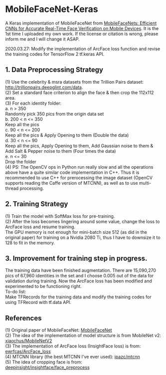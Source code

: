 # MobileFaceNet-Keras
A Keras implementation of MobileFaceNet from [MobileFaceNets: Efficient CNNs for Accurate Real-Time Face Verification on Mobile Devices](https://arxiv.org/abs/1804.07573). It is the 1st time I uploaded my own work. If the license or citation is wrong, please inform me and I will change it ASAP. 
  
2020.03.27: Modify the implementation of ArcFace loss function and revise the training codes for TensorFlow 2 tf.keras API.  
  
## 1. Data Preprocessing Strategy  
(1) Use the celebrity & msra datasets from the Trillion Pairs dataset: http://trillionpairs.deepglint.com/data.  
(2) Set a standard face criterion to align the face & then crop the 112x112 area.  
(3) For each identity folder:  
a. n > 350  
Randomly pick 350 pics from the origin data set  
b. 200 < n <= 350  
Keep all the pics  
c. 90 < n <= 200  
Keep all the pics & Apply Opening to them (Double the data)  
d. 30 < n <= 90  
Keep all the pics, Apply Opening to them, Add Gaussian noise to them & Add Salt & Pepper noise to them (Four times the data)  
e. n <= 30  
Drop the folder  
(4) PS: The OpenCV ops in Python run really slow and all the operations above have a quite similar code implementation in C++. Thus it is recommended to use C++ for prerocessing the image dataset (OpenCV supports reading the Caffe version of MTCNN), as well as to use multi-thread processing.  

## 2. Training Strategy  
(1) Train the model with SoftMax loss for pre-training.  
(2) After the loss becomes lingering around some value, change the loss to ArcFace loss and resume training.  
The GPU memory is not enough for mini-batch size 512 (as did in the original paper) for training on a Nvidia 2080 Ti, thus I have to downsize it to 128 to fit in the memory.  
  
## 3. Improvement for training step in progress.  
The training data have been finished augmentation. There are 15,090,270 pics of 67,960 identities in the set and I choose 0.005 out of the data for validation during training. Now the ArcFace loss has been modified and experimented to be functioning right.   
To-do list:  
Make TFRecords for the training data and modify the training codes for using TFRecord with tf.data API.  

## References  
(1) Original paper of MobileFaceNet: [MobileFaceNet](https://arxiv.org/abs/1804.07573)  
(2) The idea of the implementation of model structure is from MobileNet v2: [xiaochus/MobileNetV2](https://github.com/xiaochus/MobileNetV2)  
(3) The implementation of ArcFace loss (InsightFace loss) is from: [ewrfcas/ArcFace_loss](https://github.com/ewrfcas/Machine-Learning-Toolbox/blob/127d6e5d336614d1efb21e78865501435cdb7b8b/loss_function/ArcFace_loss.py)  
(4) MTCNN library (the best MTCNN I've ever used): [ipazc/mtcnn](https://github.com/ipazc/mtcnn)  
(5) The idea of cropping face is from: [deepinsight/insightface/face_preprocess](https://github.com/deepinsight/insightface/blob/master/src/common/face_preprocess.py)  

